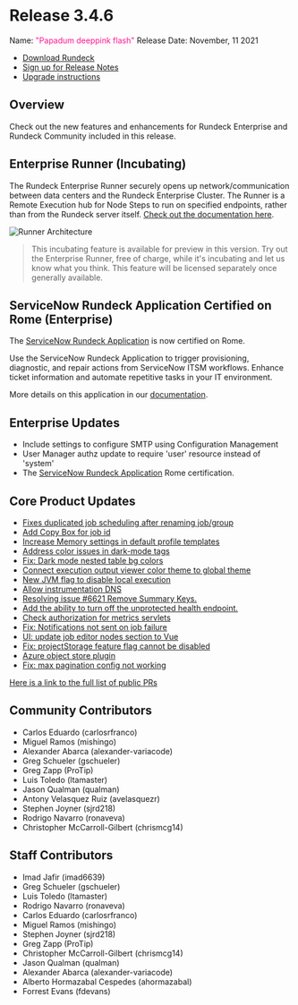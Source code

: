 # Release 3.4.6

Name: <span style="color: deeppink"><span class="glyphicon glyphicon-flash"></span> "Papadum deeppink flash"</span>
Release Date: November, 11 2021

- [Download Rundeck](https://download.rundeck.com/)
- [Sign up for Release Notes](https://www.rundeck.com/release-notes-signup)
- [Upgrade instructions](/upgrading/)

## Overview

Check out the new features and enhancements for Rundeck Enterprise and Rundeck Community included in this release.

## Enterprise Runner (Incubating)

The Rundeck Enterprise Runner securely opens up network/communication between data centers and the Rundeck Enterprise Cluster. The Runner is a Remote Execution hub for Node Steps to run on specified endpoints, rather than from the Rundeck server itself.  [Check out the documentation here](/administration/runner/).

![Runner Architecture](/assets/img/runner-arch-diagram.png)

> This incubating feature is available for preview in this version. Try out the Enterprise Runner, free of charge, while it's incubating and let us know what you think. This feature will be licensed separately once generally available.

## ServiceNow Rundeck Application Certified on Rome (Enterprise)

The [ServiceNow Rundeck Application](https://store.servicenow.com/sn_appstore_store.do#!/store/application/6e8e2effdb8f041034a5d487f49619e2/1.0.6) is now certified on Rome.

Use the ServiceNow Rundeck Application to trigger provisioning, diagnostic, and repair actions from ServiceNow ITSM workflows. Enhance ticket information and automate repetitive tasks in your IT environment.

More details on this application in our [documentation](/manual/integrations/servicenow-app.md).


## Enterprise Updates

* Include settings to configure SMTP using Configuration Management
* User Manager authz update to require &#39;user&#39; resource instead of &#39;system&#39;
* The [ServiceNow Rundeck Application](https://store.servicenow.com/sn_appstore_store.do#!/store/application/6e8e2effdb8f041034a5d487f49619e2/1.0.6) Rome certification.


## Core Product Updates

* [Fixes duplicated job scheduling after renaming job/group](https://github.com/rundeck/rundeck/pull/7350)
* [Add Copy Box for job id](https://github.com/rundeck/rundeck/pull/7348)
* [Increase Memory settings in default profile templates](https://github.com/rundeck/rundeck/pull/7347)
* [Address color issues in dark-mode tags](https://github.com/rundeck/rundeck/pull/7344)
* [Fix: Dark mode nested table bg colors](https://github.com/rundeck/rundeck/pull/7337)
* [Connect execution output viewer color theme to global theme](https://github.com/rundeck/rundeck/pull/7327)
* [New JVM flag to disable local execution](https://github.com/rundeck/rundeck/pull/7323)
* [Allow instrumentation DNS](https://github.com/rundeck/rundeck/pull/7318)
* [Resolving issue #6621 Remove Summary Keys.](https://github.com/rundeck/rundeck/pull/7315)
* [Add the ability to turn off the unprotected health endpoint.](https://github.com/rundeck/rundeck/pull/7309)
* [Check authorization for metrics servlets](https://github.com/rundeck/rundeck/pull/7307)
* [Fix: Notifications not sent on job failure](https://github.com/rundeck/rundeck/pull/7293)
* [UI: update job editor nodes section to Vue](https://github.com/rundeck/rundeck/pull/7276)
* [Fix: projectStorage feature flag cannot be disabled](https://github.com/rundeck/rundeck/pull/7266)
* [Azure object store plugin](https://github.com/rundeck/rundeck/pull/7197)
* [Fix: max pagination config not working](https://github.com/rundeck/rundeck/pull/5469)



[Here is a link to the full list of public PRs](https://github.com/rundeck/rundeck/pulls?q=is%3Apr+milestone%3A3.4.6+is%3Aclosed)

## Community Contributors

* Carlos Eduardo (carlosrfranco)
* Miguel Ramos (mishingo)
* Alexander Abarca (alexander-variacode)
* Greg Schueler (gschueler)
* Greg Zapp (ProTip)
* Luis Toledo (ltamaster)
* Jason Qualman (qualman)
* Antony Velasquez Ruiz (avelasquezr)
* Stephen Joyner (sjrd218)
* Rodrigo Navarro (ronaveva)
* Christopher McCarroll-Gilbert (chrismcg14)


## Staff Contributors

* Imad Jafir (imad6639)
* Greg Schueler (gschueler)
* Luis Toledo (ltamaster)
* Rodrigo Navarro (ronaveva)
* Carlos Eduardo (carlosrfranco)
* Miguel Ramos (mishingo)
* Stephen Joyner (sjrd218)
* Greg Zapp (ProTip)
* Christopher McCarroll-Gilbert (chrismcg14)
* Jason Qualman (qualman)
* Alexander Abarca (alexander-variacode)
* Alberto Hormazabal Cespedes (ahormazabal)
* Forrest Evans (fdevans)
